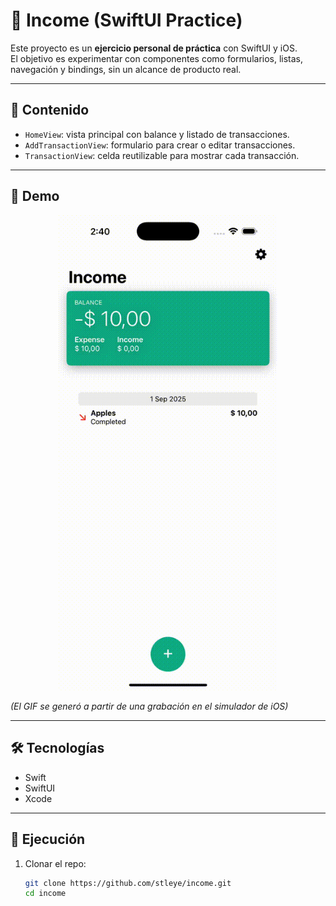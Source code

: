# 📱 Income (SwiftUI Practice)

Este proyecto es un **ejercicio personal de práctica** con SwiftUI y iOS.  
El objetivo es experimentar con componentes como formularios, listas, navegación y bindings, sin un alcance de producto real.

---

## 🧩 Contenido

- `HomeView`: vista principal con balance y listado de transacciones.  
- `AddTransactionView`: formulario para crear o editar transacciones.  
- `TransactionView`: celda reutilizable para mostrar cada transacción.  

---

## 🎥 Demo

<p align="center">
  <img src="assets/demo.gif" width="350">
</p>

*(El GIF se generó a partir de una grabación en el simulador de iOS)*  

---

## 🛠️ Tecnologías

- Swift  
- SwiftUI  
- Xcode  

---

## 🚀 Ejecución

1. Clonar el repo:
   ```bash
   git clone https://github.com/stleye/income.git
   cd income
